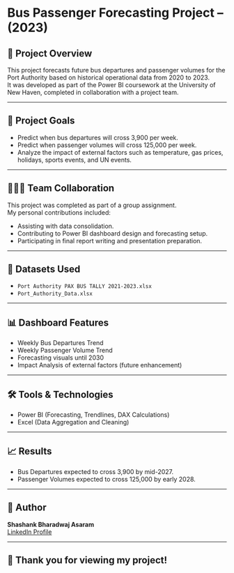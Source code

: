 # Bus Passenger Forecasting Project – (2023)

## 📄 Project Overview
This project forecasts future bus departures and passenger volumes for the Port Authority based on historical operational data from 2020 to 2023.  
It was developed as part of the Power BI coursework at the University of New Haven, completed in collaboration with a project team.

---

## 🚀 Project Goals
- Predict when bus departures will cross 3,900 per week.
- Predict when passenger volumes will cross 125,000 per week.
- Analyze the impact of external factors such as temperature, gas prices, holidays, sports events, and UN events.

---

## 🧑‍🤝‍🧑 Team Collaboration
This project was completed as part of a group assignment.  
My personal contributions included:
- Assisting with data consolidation.
- Contributing to Power BI dashboard design and forecasting setup.
- Participating in final report writing and presentation preparation.

---

## 📂 Datasets Used
- `Port Authority PAX BUS TALLY 2021-2023.xlsx`
- `Port_Authority_Data.xlsx`

---

## 📊 Dashboard Features
- Weekly Bus Departures Trend
- Weekly Passenger Volume Trend
- Forecasting visuals until 2030
- Impact Analysis of external factors (future enhancement)

---

## 🛠 Tools & Technologies
- Power BI (Forecasting, Trendlines, DAX Calculations)
- Excel (Data Aggregation and Cleaning)

---

## 📈 Results
- Bus Departures expected to cross 3,900 by mid-2027.
- Passenger Volumes expected to cross 125,000 by early 2028.

---

## 📇 Author
**Shashank Bharadwaj Asaram**  
[LinkedIn Profile](https://www.linkedin.com/in/shashankbharadwaj9/)

---

## 🙌 Thank you for viewing my project!
